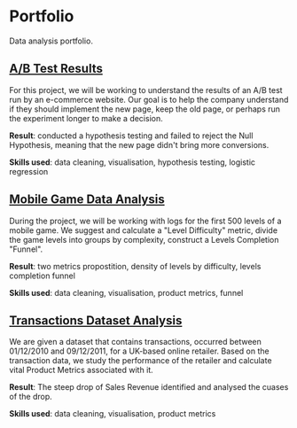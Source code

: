 # Portfolio
Data analysis portfolio.

## [A/B Test Results](https://github.com/Sxrgxy/data_science_portfolio/blob/master/Ab_test_results_anlysis.ipynb)

For this project, we will be working to understand the results of an A/B test run by an e-commerce website. Our goal is to help the company understand if they should implement the new page, keep the old page, or perhaps run the experiment longer to make a decision.

**Result**: conducted a hypothesis testing and failed to reject the Null Hypothesis, meaning that the new page didn't bring more conversions.

**Skills used**: data cleaning, visualisation, hypothesis testing, logistic regression

## [Mobile Game Data Analysis](https://github.com/Sxrgxy/data_science_portfolio/blob/master/Mobile_game_data_analysis.ipynb)

During the project, we will be working with logs for the first 500 levels of a mobile game. We suggest and calculate a "Level Difficulty" metric, divide the game levels into groups by complexity, construct a Levels Completion "Funnel".

**Result**: two metrics propostition, density of levels by difficulty, levels completion funnel

**Skills used**: data cleaning, visualisation, product metrics, funnel

## [Transactions Dataset Analysis](https://github.com/Sxrgxy/data_science_portfolio/blob/master/Online_retail_metrics.ipynb)

We are given a dataset that contains transactions, occurred between 01/12/2010 and 09/12/2011, for a UK-based online retailer. Based on the transaction data, we study the performance of the retailer and calculate vital Product Metrics associated with it.

**Result**: The steep drop of Sales Revenue identified and analysed the cuases of the drop.

**Skills used**: data cleaning, visualisation, product metrics
